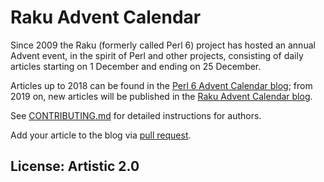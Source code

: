 # Raku Advent Calendar

Since 2009 the Raku (formerly called Perl 6) project has hosted an annual Advent event, in
the spirit of Perl and other projects, consisting of daily articles
starting on 1 December and ending on 25 December.

Articles up to 2018 can be found in the
[Perl 6 Advent Calendar blog](https://perl6advent.wordpress.com/); from 2019 on, new articles will be published in the [Raku Advent Calendar blog](https://raku-advent.blog/).

See [CONTRIBUTING.md](CONTRIBUTING.md) for detailed instructions for authors.

Add your article to the blog via [pull request](/Raku/advent-blog/pulls).

## License: Artistic 2.0
